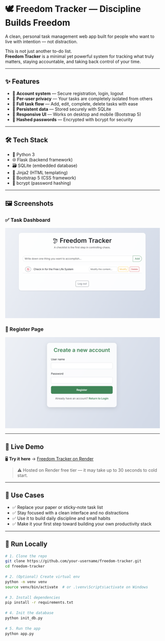 # 🕊 Freedom Tracker — Discipline Builds Freedom

A clean, personal task management web app built for people who want to live with intention — not distraction.

This is not just another to-do list.  
**Freedom Tracker** is a minimal yet powerful system for tracking what truly matters, staying accountable, and taking back control of your time.

---

## ✨ Features

- 👤 **Account system** — Secure registration, login, logout
- 🔐 **Per-user privacy** — Your tasks are completely isolated from others
- 🧾 **Full task flow** — Add, edit, complete, delete tasks with ease
- 💾 **Persistent data** — Stored securely with SQLite
- 📱 **Responsive UI** — Works on desktop and mobile (Bootstrap 5)
- 🔐 **Hashed passwords** — Encrypted with bcrypt for security

---

## 🛠 Tech Stack

- 🐍 Python 3
- 🌐 Flask (backend framework)
- 🗃 SQLite (embedded database)
- 🧠 Jinja2 (HTML templating)
- 🎨 Bootstrap 5 (CSS framework)
- 🔐 bcrypt (password hashing)

---

## 🖼 Screenshots

### ✅ Task Dashboard  
![Task dashboard](screenshots/dashboard.png)

### 🔐 Register Page  
![Register page](screenshots/register.png)

---

## 🚀 Live Demo

🖥️ **Try it here** → [Freedom Tracker on Render](https://freedom-tracker.onrender.com)

> ⚠️ Hosted on Render free tier — it may take up to 30 seconds to cold start.

---

## 🧩 Use Cases

- ✅ Replace your paper or sticky-note task list
- ✅ Stay focused with a clean interface and no distractions
- ✅ Use it to build daily discipline and small habits
- ✅ Make it your first step toward building your own productivity stack

---

## 🧪 Run Locally

```bash
# 1. Clone the repo
git clone https://github.com/your-username/freedom-tracker.git
cd freedom-tracker

# 2. (Optional) Create virtual env
python -m venv venv
source venv/bin/activate  # or .\venv\Scripts\activate on Windows

# 3. Install dependencies
pip install -r requirements.txt

# 4. Init the database
python init_db.py

# 5. Run the app
python app.py
